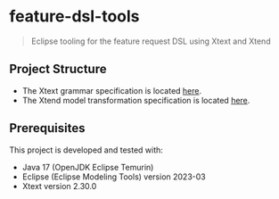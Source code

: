# feature-dsl-tools

> Eclipse tooling for the feature request DSL using Xtext and Xtend

## Project Structure

* The Xtext grammar specification is located [here](./de.tud.st.featurelang/src/de/tud/st/featurelang/FeatureLang.xtext).
* The Xtend model transformation specification is located [here](de.tud.st.featurelang/src/de/tud/st/featurelang/generator/FeatureLangGenerator.xtend).

## Prerequisites

This project is developed and tested with:

* Java 17 (OpenJDK Eclipse Temurin)
* Eclipse (Eclipse Modeling Tools) version 2023-03
* Xtext version 2.30.0
